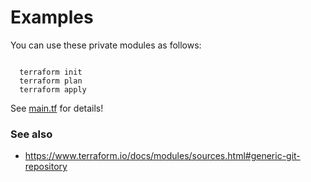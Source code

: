 # Examples

You can use these private modules as follows:

```

  terraform init
  terraform plan
  terraform apply

```

See [main.tf](main.tf) for details!

### See also

* https://www.terraform.io/docs/modules/sources.html#generic-git-repository

